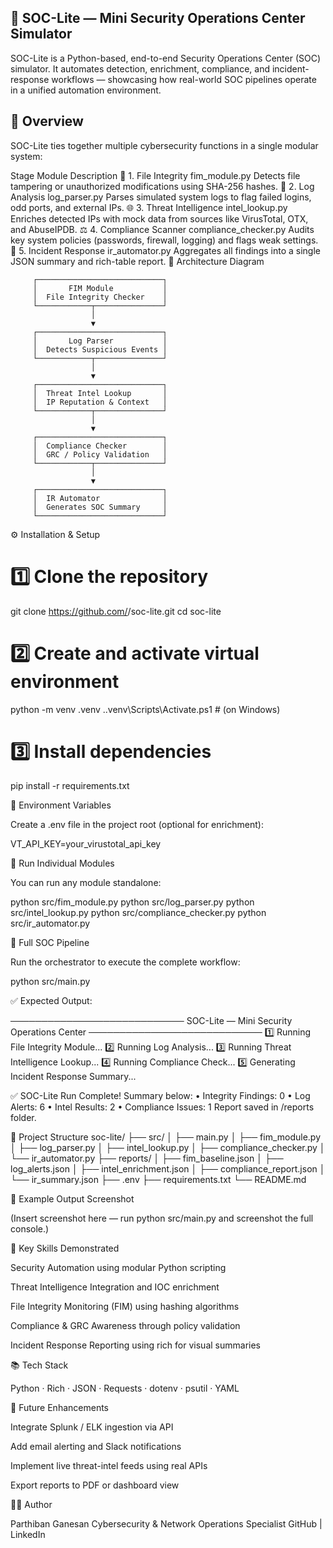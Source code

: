 ## 📘 SOC-Lite — Mini Security Operations Center Simulator

SOC-Lite is a Python-based, end-to-end Security Operations Center (SOC) simulator.
It automates detection, enrichment, compliance, and incident-response workflows —
showcasing how real-world SOC pipelines operate in a unified automation environment.

## 🧭 Overview

SOC-Lite ties together multiple cybersecurity functions in a single modular system:

Stage	Module	Description
🧩 1. File Integrity	fim_module.py	Detects file tampering or unauthorized modifications using SHA-256 hashes.
🧠 2. Log Analysis	log_parser.py	Parses simulated system logs to flag failed logins, odd ports, and external IPs.
🌐 3. Threat Intelligence	intel_lookup.py	Enriches detected IPs with mock data from sources like VirusTotal, OTX, and AbuseIPDB.
⚖️ 4. Compliance Scanner	compliance_checker.py	Audits key system policies (passwords, firewall, logging) and flags weak settings.
🚨 5. Incident Response	ir_automator.py	Aggregates all findings into a single JSON summary and rich-table report.
🧠 Architecture Diagram

         ┌────────────────────────────┐
         │       FIM Module           │
         │  File Integrity Checker    │
         └────────────┬───────────────┘
                      │
                      ▼
         ┌────────────────────────────┐
         │       Log Parser           │
         │  Detects Suspicious Events │
         └────────────┬───────────────┘
                      │
                      ▼
         ┌────────────────────────────┐
         │  Threat Intel Lookup       │
         │  IP Reputation & Context   │
         └────────────┬───────────────┘
                      │
                      ▼
         ┌────────────────────────────┐
         │  Compliance Checker        │
         │  GRC / Policy Validation   │
         └────────────┬───────────────┘
                      │
                      ▼
         ┌────────────────────────────┐
         │  IR Automator              │
         │  Generates SOC Summary     │
         └────────────────────────────┘

⚙️ Installation & Setup
# 1️⃣ Clone the repository
git clone https://github.com/<your-username>/soc-lite.git
cd soc-lite

# 2️⃣ Create and activate virtual environment
python -m venv .venv
.\.venv\Scripts\Activate.ps1   # (on Windows)

# 3️⃣ Install dependencies
pip install -r requirements.txt

🔑 Environment Variables

Create a .env file in the project root (optional for enrichment):

VT_API_KEY=your_virustotal_api_key

🧩 Run Individual Modules

You can run any module standalone:

python src/fim_module.py
python src/log_parser.py
python src/intel_lookup.py
python src/compliance_checker.py
python src/ir_automator.py

🧠 Full SOC Pipeline

Run the orchestrator to execute the complete workflow:

python src/main.py


✅ Expected Output:

──────────────────────────── SOC-Lite — Mini Security Operations Center ────────────────────────────
1️⃣ Running File Integrity Module...
2️⃣ Running Log Analysis...
3️⃣ Running Threat Intelligence Lookup...
4️⃣ Running Compliance Check...
5️⃣ Generating Incident Response Summary...

✅ SOC-Lite Run Complete! Summary below:
• Integrity Findings: 0
• Log Alerts: 6
• Intel Results: 2
• Compliance Issues: 1
Report saved in /reports folder.

📁 Project Structure
soc-lite/
├── src/
│   ├── main.py
│   ├── fim_module.py
│   ├── log_parser.py
│   ├── intel_lookup.py
│   ├── compliance_checker.py
│   └── ir_automator.py
├── reports/
│   ├── fim_baseline.json
│   ├── log_alerts.json
│   ├── intel_enrichment.json
│   ├── compliance_report.json
│   └── ir_summary.json
├── .env
├── requirements.txt
└── README.md

🧠 Example Output Screenshot

(Insert screenshot here — run python src/main.py and screenshot the full console.)

🚀 Key Skills Demonstrated

Security Automation using modular Python scripting

Threat Intelligence Integration and IOC enrichment

File Integrity Monitoring (FIM) using hashing algorithms

Compliance & GRC Awareness through policy validation

Incident Response Reporting using rich for visual summaries

📚 Tech Stack

Python · Rich · JSON · Requests · dotenv · psutil · YAML

🧩 Future Enhancements

Integrate Splunk / ELK ingestion via API

Add email alerting and Slack notifications

Implement live threat-intel feeds using real APIs

Export reports to PDF or dashboard view

👨‍💻 Author

Parthiban Ganesan
Cybersecurity & Network Operations Specialist
GitHub
 | LinkedIn
